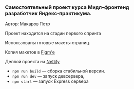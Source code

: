 ### Самостоятельный проект курса Мидл-фронтенд разработчик Яндекс-практикума.

Автор: Макаров Петр

Проект находится на стадии первого спринта

Использованы готовые макеты страниц.

Копия макетов в [Figm'е](https://www.figma.com/file/TWQdhhQvEP03kNrEEModLa/Chat_external_link-(Copy)?node-id=0%3A1)

Деплой проекта на [Netlify](https://amazing-choux-70568c.netlify.app/)

- `npm run build` — сборка стабильной версии.
- `npm run dev` — запуск девсервера,
- `npm start` — запуск Express сервера
